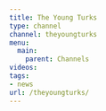 ```yaml
---
title: The Young Turks
type: channel
channel: theyoungturks
menu:
  main:
    parent: Channels
videos:
tags:
- news
url: /theyoungturks/
---
```

